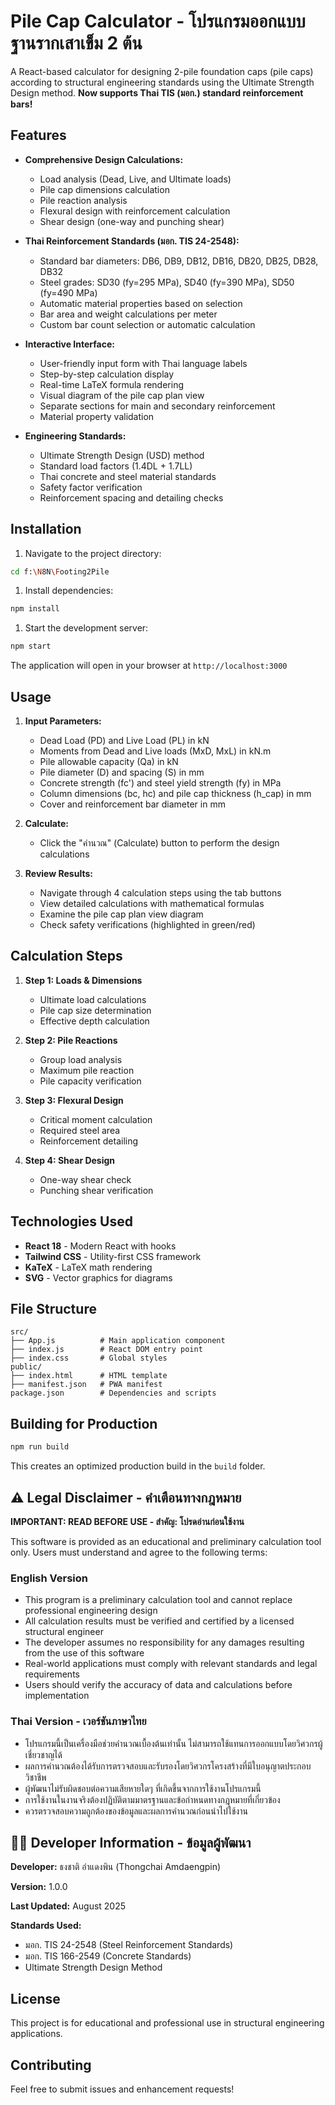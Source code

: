 # Pile Cap Calculator - โปรแกรมออกแบบฐานรากเสาเข็ม 2 ต้น

A React-based calculator for designing 2-pile foundation caps (pile caps) according to structural engineering standards using the Ultimate Strength Design method. **Now supports Thai TIS (มอก.) standard reinforcement bars!**

## Features

- **Comprehensive Design Calculations:**
  - Load analysis (Dead, Live, and Ultimate loads)
  - Pile cap dimensions calculation
  - Pile reaction analysis
  - Flexural design with reinforcement calculation
  - Shear design (one-way and punching shear)

- **Thai Reinforcement Standards (มอก. TIS 24-2548):**
  - Standard bar diameters: DB6, DB9, DB12, DB16, DB20, DB25, DB28, DB32
  - Steel grades: SD30 (fy=295 MPa), SD40 (fy=390 MPa), SD50 (fy=490 MPa)
  - Automatic material properties based on selection
  - Bar area and weight calculations per meter
  - Custom bar count selection or automatic calculation

- **Interactive Interface:**
  - User-friendly input form with Thai language labels
  - Step-by-step calculation display
  - Real-time LaTeX formula rendering
  - Visual diagram of the pile cap plan view
  - Separate sections for main and secondary reinforcement
  - Material property validation

- **Engineering Standards:**
  - Ultimate Strength Design (USD) method
  - Standard load factors (1.4DL + 1.7LL)
  - Thai concrete and steel material standards
  - Safety factor verification
  - Reinforcement spacing and detailing checks

## Installation

1. Navigate to the project directory:

```bash
cd f:\N8N\Footing2Pile
```

1. Install dependencies:

```bash
npm install
```

1. Start the development server:

```bash
npm start
```

The application will open in your browser at `http://localhost:3000`

## Usage

1. **Input Parameters:**
   - Dead Load (PD) and Live Load (PL) in kN
   - Moments from Dead and Live loads (MxD, MxL) in kN.m
   - Pile allowable capacity (Qa) in kN
   - Pile diameter (D) and spacing (S) in mm
   - Concrete strength (fc') and steel yield strength (fy) in MPa
   - Column dimensions (bc, hc) and pile cap thickness (h_cap) in mm
   - Cover and reinforcement bar diameter in mm

2. **Calculate:**
   - Click the "คำนวณ" (Calculate) button to perform the design calculations

3. **Review Results:**
   - Navigate through 4 calculation steps using the tab buttons
   - View detailed calculations with mathematical formulas
   - Examine the pile cap plan view diagram
   - Check safety verifications (highlighted in green/red)

## Calculation Steps

1. **Step 1: Loads & Dimensions**
   - Ultimate load calculations
   - Pile cap size determination
   - Effective depth calculation

2. **Step 2: Pile Reactions**
   - Group load analysis
   - Maximum pile reaction
   - Pile capacity verification

3. **Step 3: Flexural Design**
   - Critical moment calculation
   - Required steel area
   - Reinforcement detailing

4. **Step 4: Shear Design**
   - One-way shear check
   - Punching shear verification

## Technologies Used

- **React 18** - Modern React with hooks
- **Tailwind CSS** - Utility-first CSS framework
- **KaTeX** - LaTeX math rendering
- **SVG** - Vector graphics for diagrams

## File Structure

```text
src/
├── App.js          # Main application component
├── index.js        # React DOM entry point
├── index.css       # Global styles
public/
├── index.html      # HTML template
├── manifest.json   # PWA manifest
package.json        # Dependencies and scripts
```

## Building for Production

```bash
npm run build
```

This creates an optimized production build in the `build` folder.

## ⚠️ Legal Disclaimer - คำเตือนทางกฎหมาย

**IMPORTANT: READ BEFORE USE - สำคัญ: โปรดอ่านก่อนใช้งาน**

This software is provided as an educational and preliminary calculation tool only. Users must understand and agree to the following terms:

### English Version

- This program is a preliminary calculation tool and cannot replace professional engineering design
- All calculation results must be verified and certified by a licensed structural engineer
- The developer assumes no responsibility for any damages resulting from the use of this software
- Real-world applications must comply with relevant standards and legal requirements
- Users should verify the accuracy of data and calculations before implementation

### Thai Version - เวอร์ชันภาษาไทย

- โปรแกรมนี้เป็นเครื่องมือช่วยคำนวณเบื้องต้นเท่านั้น ไม่สามารถใช้แทนการออกแบบโดยวิศวกรผู้เชี่ยวชาญได้
- ผลการคำนวณต้องได้รับการตรวจสอบและรับรองโดยวิศวกรโครงสร้างที่มีใบอนุญาตประกอบวิชาชีพ
- ผู้พัฒนาไม่รับผิดชอบต่อความเสียหายใดๆ ที่เกิดขึ้นจากการใช้งานโปรแกรมนี้
- การใช้งานในงานจริงต้องปฏิบัติตามมาตรฐานและข้อกำหนดทางกฎหมายที่เกี่ยวข้อง
- ควรตรวจสอบความถูกต้องของข้อมูลและผลการคำนวณก่อนนำไปใช้งาน

## 👨‍💻 Developer Information - ข้อมูลผู้พัฒนา

**Developer:** ธงชาติ อำแดงพิน (Thongchai Amdaengpin)

**Version:** 1.0.0

**Last Updated:** August 2025

**Standards Used:**

- มอก. TIS 24-2548 (Steel Reinforcement Standards)
- มอก. TIS 166-2549 (Concrete Standards)
- Ultimate Strength Design Method

## License

This project is for educational and professional use in structural engineering applications.

## Contributing

Feel free to submit issues and enhancement requests!
